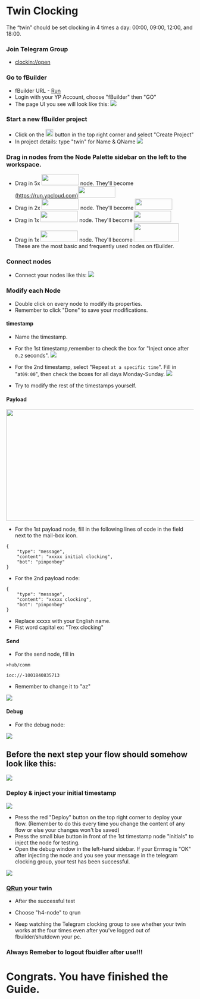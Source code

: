 # Twin Clocking
The “twin” chould be set clocking in 4 times a day: 00:00, 09:00, 12:00, and 18:00. 

### Join Telegram Group
* [clockin://open](https://t.me/clockin_open)

### Go to fBuilder
* fBuilder URL - [Run](https://run.ypcloud.com)
* Login with your YP Account, choose "fBuilder" then "GO"
* The page UI you see will look like this: 
[<img src="https://i.imgur.com/i8YrWeI.jpg">](https://run.ypcloud.com)

### Start a new fBuilder project 
* Click on the <img src="https://i.imgur.com/66dK5wO.png" width=20 height=20> button in the top right corner and select "Create Project" 
* In project details: type "twin" for Name & QName
[<img src="https://i.imgur.com/jspv6Fy.png">](https://run.ypcloud.com)

### Drag in nodes from the Node Palette sidebar on the left to the workspace. 
* Drag in 5x [<img src="https://i.imgur.com/dcq5SnC.png" width=100 height=30>](https://run.ypcloud.com) node. They'll become [(https://run.ypcloud.com)<img src="https://i.imgur.com/UOdTwVI.png" width=100 height=30>](https://run.ypcloud.com)
* Drag in 2x [<img src="https://i.imgur.com/Qzisc1K.png" width=100 height=30>](https://run.ypcloud.com) node. They'll become [<img src="https://i.imgur.com/hpUnuGs.png" width=100 height=30>](https://run.ypcloud.com)
* Drag in 1x [<img src="https://i.imgur.com/1664YQI.png" width=100 height=30>](https://run.ypcloud.com) node. They'll become [<img src="https://i.imgur.com/BUNoE2p.png" width=100 height=30>](https://run.ypcloud.com)
* Drag in 1x [<img src="https://i.imgur.com/6vCZIev.png" width=100 height=30>](https://run.ypcloud.com) node. They'll become [<img src="https://i.imgur.com/ocPKneJ.png" width=120 height=50>](https://run.ypcloud.com)
These are the most basic and frequently used nodes on fBuilder.

### Connect nodes
* Connect your nodes like this:
[<img src="https://i.imgur.com/uDfxHLv.png">](https://run.ypcloud.com)
 
### Modify each Node

* Double click on every node to modify its properties.
* Remember to click "Done" to save your modifications. 

#### timestamp

* Name the timestamp.
* For the 1st timestamp,remember to check the box for "Inject once after `0.2` seconds".
[<img src="https://i.imgur.com/XSxu5vX.png">](https://run.ypcloud.com)


* For the 2nd timestamp, select "Repeat `at a specific time`". Fill in "at`09:00`", then check the boxes for all days Monday-Sunday.
[<img src="https://i.imgur.com/kAmxGdU.png">](https://run.ypcloud.com)

* Try to modify the rest of the timestamps yourself.

#### Payload

[<img src="https://i.imgur.com/1M8lEsY.png" width=700 height=300>](https://run.ypcloud.com)

* For the 1st payload node, fill in the following lines of code in the field next to the mail-box icon.

```
{
    "type": "message", 
    "content": "xxxxx initial clocking", 
    "bot": "pinponboy"
}
```

* For the 2nd payload node:

```
{
    "type": "message", 
    "content": "xxxxx clocking", 
    "bot": "pinponboy"
}
```

* Replace xxxxx with your English name.
* Fist word capital ex: "Trex clocking"

#### Send

* For the send node, fill in

```
>hub/comm
```
```
ioc://-1001840835713
```

* Remember to change it to "az"

[<img src="https://i.imgur.com/MwtSk1g.jpg">](https://run.ypcloud.com)

#### Debug

* For the debug node:

[<img src="https://i.imgur.com/4EayyVC.png">](https://run.ypcloud.com)

## Before the next step your flow should somehow look like this:

[<img src="https://i.imgur.com/DS4ZGwy.png">](https://run.ypcloud.com)


### Deploy & inject your initial timestamp 

[<img src="https://i.imgur.com/Q6b3Ljd.png">](https://run.ypcloud.com)

* Press the red "Deploy" button on the top right corner to deploy your flow. 
(Remember to do this every time you change the content of any flow or else your changes won't be saved)
* Press the small blue button in front of the 1st timestamp node "initials" to inject the node for testing.
* Open the debug window in the left-hand sidebar. If your Errmsg is "OK" after injecting the node and you see your message in the telegram clocking group, your test has been successful.

[<img src="https://i.imgur.com/TBBg4ZD.png">](https://run.ypcloud.com)

### [QRun](https://github.com/motebus/ultrabook/blob/main/Ultranet%20Apps/fBuilder/qrun.md) your twin
* After the successful test
* Choose "h4-node" to qrun

* Keep watching the Telegram clocking group to see whether your twin works at the four times even after you've logged out of fbuilder/shutdown your pc. 

### Always Remeber to logout fbuidler after use!!!

# Congrats. You have finished the Guide.
